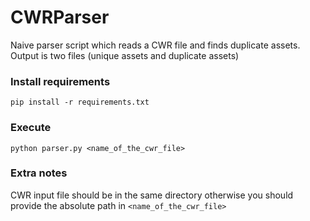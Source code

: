# CWRParser
Naive parser script which reads a CWR file and finds duplicate assets. Output is two files (unique assets and duplicate assets)

### Install requirements
```pip install -r requirements.txt```

### Execute
```python parser.py <name_of_the_cwr_file>```

### Extra notes
CWR input file should be in the same directory otherwise you should provide the absolute path in ```<name_of_the_cwr_file>```
